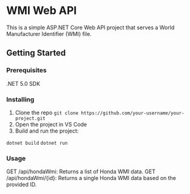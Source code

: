 # WMI Web API

This is a simple ASP.NET Core Web API project that serves a World Manufacturer Identifier (WMI) file.

## Getting Started

### Prerequisites

.NET 5.0 SDK

### Installing

1. Clone the repo
   `git clone https://github.com/your-username/your-project.git`
2. Open the project in VS Code
3. Build and run the project:

`dotnet build`
`dotnet run`

### Usage

GET /api/hondaWmi: Returns a list of Honda WMI data.
GET /api/hondaWmi/{id}: Returns a single Honda WMI data based on the provided ID.
